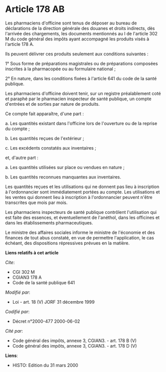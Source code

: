 # Article 178 AB

Les pharmaciens d'officine sont tenus de déposer au bureau de déclarations de la direction générale des douanes et droits
indirects, dès l'arrivée des chargements, les documents mentionnés au I de l'article 302 M du code général des impôts ayant
accompagné les produits visés à l'article 178 A. 

Ils peuvent délivrer ces produits seulement aux conditions suivantes :

1° Sous forme de préparations magistrales ou de préparations composées inscrites à la pharmacopée ou au formulaire national ;

2° En nature, dans les conditions fixées à l'article 641 du code de la santé publique.

Les pharmaciens d'officine doivent tenir, sur un registre préalablement coté et paraphé par le pharmacien inspecteur de santé
publique, un compte d'entrées et de sorties par nature de produits.

Ce compte fait apparaître, d'une part :

a. Les quantités existant dans l'officine lors de l'ouverture ou de la reprise du compte ;

b. Les quantités reçues de l'extérieur ;

c. Les excédents constatés aux inventaires ;

et, d'autre part :

a. Les quantités utilisées sur place ou vendues en nature ;

b. Les quantités reconnues manquantes aux inventaires.

Les quantités reçues et les utilisations qui ne donnent pas lieu à inscription à l'ordonnancier sont immédiatement portées au
compte. Les utilisations et les ventes qui donnent lieu à inscription à l'ordonnancier peuvent n'être transcrites que mois
par mois.

Les pharmaciens inspecteurs de santé publique contrôlent l'utilisation qui est faite des essences, et éventuellement de
l'anéthol, dans les officines et dans les établissements pharmaceutiques.

Le ministre des affaires sociales informe le ministre de l'économie et des finances de tout abus constaté, en vue de
permettre l'application, le cas échéant, des dispositions répressives prévues en la matière.

**Liens relatifs à cet article**

_Cite_:

  - CGI 302 M
  - CGIAN3 178 A
  - Code de la santé publique 641

_Modifié par_:

  - Loi - art. 18 (V) JORF 31 décembre 1999

_Codifié par_:

  - Décret n°2000-477 2000-06-02

_Cité par_:

  - Code général des impôts, annexe 3, CGIAN3. - art. 178 B (V)
  - Code général des impôts, annexe 3, CGIAN3. - art. 178 D (V)

**Liens**:

  - HISTO: Edition du 31 mars 2000
